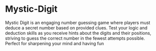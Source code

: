 # Mystic-Digit
Mystic Digit is an engaging number guessing game where players must deduce a secret number based on provided clues. Test your logic and deduction skills as you receive hints about the digits and their positions, striving to guess the correct number in the fewest attempts possible. Perfect for sharpening your mind and having fun
